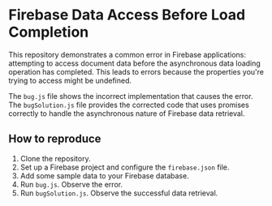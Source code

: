 # Firebase Data Access Before Load Completion

This repository demonstrates a common error in Firebase applications: attempting to access document data before the asynchronous data loading operation has completed. This leads to errors because the properties you're trying to access might be undefined.

The `bug.js` file shows the incorrect implementation that causes the error.  The `bugSolution.js` file provides the corrected code that uses promises correctly to handle the asynchronous nature of Firebase data retrieval.

## How to reproduce
1. Clone the repository.
2. Set up a Firebase project and configure the `firebase.json` file.
3. Add some sample data to your Firebase database.
4. Run `bug.js`. Observe the error.
5. Run `bugSolution.js`. Observe the successful data retrieval.